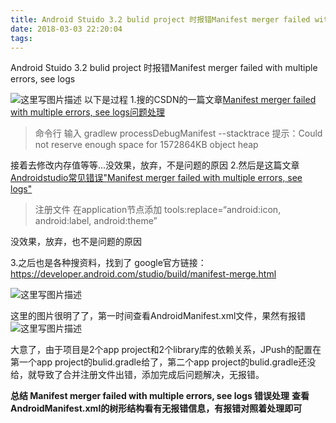 ```yaml
---
title: Android Stuido 3.2 bulid project 时报错Manifest merger failed with multiple errors, see logs
date: 2018-03-03 22:20:04
tags:
---
```


Android Stuido 3.2 bulid project 时报错Manifest merger failed with multiple errors, see logs
<!--more-->
![这里写图片描述](https://img-blog.csdn.net/20180303220216123?watermark/2/text/aHR0cDovL2Jsb2cuY3Nkbi5uZXQvR2FvX3l1eXU=/font/5a6L5L2T/fontsize/400/fill/I0JBQkFCMA==/dissolve/70)
以下是过程
1.搜的CSDN的一篇文章[Manifest merger failed with multiple errors, see logs问题处理](http://blog.csdn.net/Picasso_L/article/details/53085299)

> 命令行 输入 gradlew processDebugManifest --stacktrace
> 提示：Could not reserve enough space for 1572864KB object heap

接着去修改内存值等等...没效果，放弃，不是问题的原因
2.然后是这篇文章[Androidstudio常见错误"Manifest merger failed with multiple errors, see logs"](http://blog.csdn.net/lby159951/article/details/51082761)

> 注册文件 在application节点添加
> tools:replace=“android:icon, android:label, android:theme”

没效果，放弃，也不是问题的原因

3.之后也是各种搜资料，找到了
google官方链接：https://developer.android.com/studio/build/manifest-merge.html

![这里写图片描述](https://img-blog.csdn.net/20180303221219458?watermark/2/text/aHR0cDovL2Jsb2cuY3Nkbi5uZXQvR2FvX3l1eXU=/font/5a6L5L2T/fontsize/400/fill/I0JBQkFCMA==/dissolve/70)

这里的图片很明了了，第一时间查看AndroidManifest.xml文件，果然有报错
![这里写图片描述](https://img-blog.csdn.net/20180303221412356?watermark/2/text/aHR0cDovL2Jsb2cuY3Nkbi5uZXQvR2FvX3l1eXU=/font/5a6L5L2T/fontsize/400/fill/I0JBQkFCMA==/dissolve/70)

大意了，由于项目是2个app project和2个library库的依赖关系，JPush的配置在第一个app project的bulid.gradle给了，第二个app project的bulid.gradle还没给，就导致了合并注册文件出错，添加完成后问题解决，无报错。



**总结 Manifest merger failed with multiple errors, see logs 错误处理**
**查看AndroidManifest.xml的树形结构看有无报错信息，有报错对照着处理即可**
